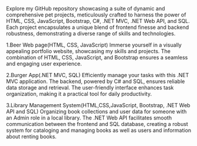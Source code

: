 Explore my GitHub repository showcasing a suite of dynamic and comprehensive pet projects, meticulously crafted to harness the power
of HTML, CSS, JavaScript, Bootstrap, C#, .NET MVC, .NET Web API, and SQL. Each project encapsulates a unique blend of frontend finesse 
and backend robustness, demonstrating a diverse range of skills and technologies.

1.Beer Web page(HTML, CSS, JavaScript)
Immerse yourself in a visually appealing portfolio website, showcasing my skills and projects. 
The combination of HTML, CSS, JavaScript, and Bootstrap ensures a seamless and engaging user experience.

2.Burger App(.NET MVC, SQL)
Efficiently manage your tasks with this .NET MVC application. The backend, powered by C# and SQL, ensures reliable data storage and retrieval. 
The user-friendly interface enhances task organization, making it a practical tool for daily productivity.

3.Library Management System(HTML,CSS,JavaScript, Bootstrap, .NET Web API and SQL)
Organizing book collections and user data for someone with an Admin role in a local library. 
The .NET Web API facilitates smooth communication between the frontend and SQL database, creating a robust system for cataloging and managing 
books as well as users and information about renting books.
